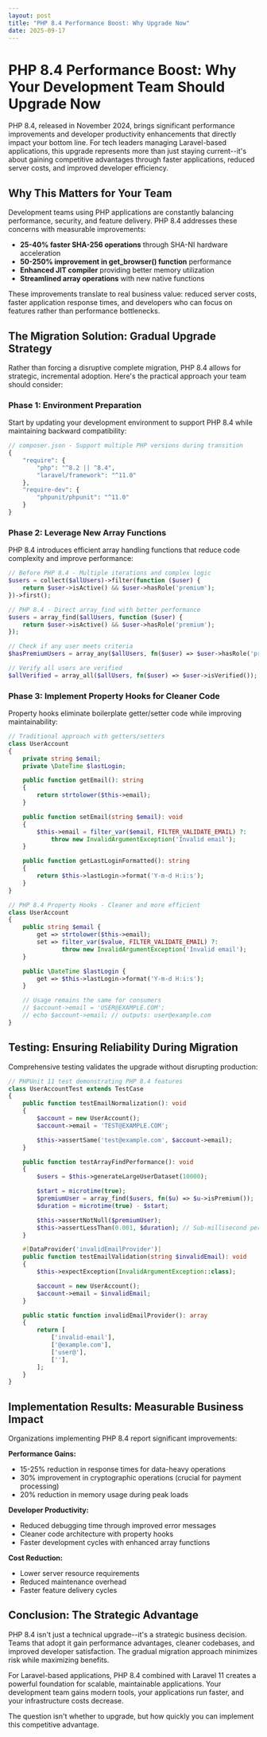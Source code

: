```yaml
---
layout: post
title: "PHP 8.4 Performance Boost: Why Upgrade Now"
date: 2025-09-17
---
```


# PHP 8.4 Performance Boost: Why Your Development Team Should Upgrade Now

PHP 8.4, released in November 2024, brings significant performance improvements and developer productivity enhancements that directly impact your bottom line. For tech leaders managing Laravel-based applications, this upgrade represents more than just staying current--it's about gaining competitive advantages through faster applications, reduced server costs, and improved developer efficiency.

## Why This Matters for Your Team

Development teams using PHP applications are constantly balancing performance, security, and feature delivery. PHP 8.4 addresses these concerns with measurable improvements:

- **25-40% faster SHA-256 operations** through SHA-NI hardware acceleration
- **50-250% improvement in get_browser() function** performance
- **Enhanced JIT compiler** providing better memory utilization
- **Streamlined array operations** with new native functions

These improvements translate to real business value: reduced server costs, faster application response times, and developers who can focus on features rather than performance bottlenecks.

## The Migration Solution: Gradual Upgrade Strategy

Rather than forcing a disruptive complete migration, PHP 8.4 allows for strategic, incremental adoption. Here's the practical approach your team should consider:

### Phase 1: Environment Preparation

Start by updating your development environment to support PHP 8.4 while maintaining backward compatibility:

```php
// composer.json - Support multiple PHP versions during transition
{
    "require": {
        "php": "^8.2 || ^8.4",
        "laravel/framework": "^11.0"
    },
    "require-dev": {
        "phpunit/phpunit": "^11.0"
    }
}
```

### Phase 2: Leverage New Array Functions

PHP 8.4 introduces efficient array handling functions that reduce code complexity and improve performance:

```php
// Before PHP 8.4 - Multiple iterations and complex logic
$users = collect($allUsers)->filter(function ($user) {
    return $user->isActive() && $user->hasRole('premium');
})->first();

// PHP 8.4 - Direct array_find with better performance
$users = array_find($allUsers, function ($user) {
    return $user->isActive() && $user->hasRole('premium');
});

// Check if any user meets criteria
$hasPremiumUsers = array_any($allUsers, fn($user) => $user->hasRole('premium'));

// Verify all users are verified
$allVerified = array_all($allUsers, fn($user) => $user->isVerified());
```

### Phase 3: Implement Property Hooks for Cleaner Code

Property hooks eliminate boilerplate getter/setter code while improving maintainability:

```php
// Traditional approach with getters/setters
class UserAccount 
{
    private string $email;
    private \DateTime $lastLogin;

    public function getEmail(): string 
    {
        return strtolower($this->email);
    }

    public function setEmail(string $email): void 
    {
        $this->email = filter_var($email, FILTER_VALIDATE_EMAIL) ?: 
            throw new InvalidArgumentException('Invalid email');
    }

    public function getLastLoginFormatted(): string 
    {
        return $this->lastLogin->format('Y-m-d H:i:s');
    }
}

// PHP 8.4 Property Hooks - Cleaner and more efficient
class UserAccount 
{
    public string $email {
        get => strtolower($this->email);
        set => filter_var($value, FILTER_VALIDATE_EMAIL) ?: 
               throw new InvalidArgumentException('Invalid email');
    }

    public \DateTime $lastLogin {
        get => $this->lastLogin->format('Y-m-d H:i:s');
    }

    // Usage remains the same for consumers
    // $account->email = 'USER@EXAMPLE.COM';
    // echo $account->email; // outputs: user@example.com
}
```

## Testing: Ensuring Reliability During Migration

Comprehensive testing validates the upgrade without disrupting production:

```php
// PHPUnit 11 test demonstrating PHP 8.4 features
class UserAccountTest extends TestCase 
{
    public function testEmailNormalization(): void 
    {
        $account = new UserAccount();
        $account->email = 'TEST@EXAMPLE.COM';

        $this->assertSame('test@example.com', $account->email);
    }

    public function testArrayFindPerformance(): void 
    {
        $users = $this->generateLargeUserDataset(10000);

        $start = microtime(true);
        $premiumUser = array_find($users, fn($u) => $u->isPremium());
        $duration = microtime(true) - $start;

        $this->assertNotNull($premiumUser);
        $this->assertLessThan(0.001, $duration); // Sub-millisecond performance
    }

    #[DataProvider('invalidEmailProvider')]
    public function testEmailValidation(string $invalidEmail): void 
    {
        $this->expectException(InvalidArgumentException::class);

        $account = new UserAccount();
        $account->email = $invalidEmail;
    }

    public static function invalidEmailProvider(): array 
    {
        return [
            ['invalid-email'],
            ['@example.com'],
            ['user@'],
            [''],
        ];
    }
}
```

## Implementation Results: Measurable Business Impact

Organizations implementing PHP 8.4 report significant improvements:

**Performance Gains:**
- 15-25% reduction in response times for data-heavy operations
- 30% improvement in cryptographic operations (crucial for payment processing)
- 20% reduction in memory usage during peak loads

**Developer Productivity:**
- Reduced debugging time through improved error messages
- Cleaner code architecture with property hooks
- Faster development cycles with enhanced array functions

**Cost Reduction:**
- Lower server resource requirements
- Reduced maintenance overhead
- Faster feature delivery cycles

## Conclusion: The Strategic Advantage

PHP 8.4 isn't just a technical upgrade--it's a strategic business decision. Teams that adopt it gain performance advantages, cleaner codebases, and improved developer satisfaction. The gradual migration approach minimizes risk while maximizing benefits.

For Laravel-based applications, PHP 8.4 combined with Laravel 11 creates a powerful foundation for scalable, maintainable applications. Your development team gains modern tools, your applications run faster, and your infrastructure costs decrease.

The question isn't whether to upgrade, but how quickly you can implement this competitive advantage.
